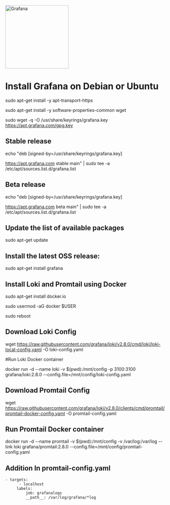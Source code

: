 <img src="https://upload.wikimedia.org/wikipedia/commons/thumb/a/a1/Grafana_logo.svg/1200px-Grafana_logo.svg.png" width="200" height="200" alt="Grafana">

# Install Grafana on Debian or Ubuntu

sudo apt-get install -y apt-transport-https

sudo apt-get install -y software-properties-common wget

sudo wget -q -O /usr/share/keyrings/grafana.key https://apt.grafana.com/gpg.key

## Stable release
echo "deb [signed-by=/usr/share/keyrings/grafana.key]

https://apt.grafana.com stable main" | sudo tee -a /etc/apt/sources.list.d/grafana.list

## Beta release
echo "deb [signed-by=/usr/share/keyrings/grafana.key]

https://apt.grafana.com beta main" | sudo tee -a /etc/apt/sources.list.d/grafana.list

## Update the list of available packages
sudo apt-get update

## Install the latest OSS release:
sudo apt-get install grafana


## Install Loki and Promtail using Docker

sudo apt-get install docker.io

sudo usermod -aG docker $USER

sudo reboot 

## Download Loki Config
wget https://raw.githubusercontent.com/grafana/loki/v2.8.0/cmd/loki/loki-local-config.yaml -O loki-config.yaml

#Run Loki Docker container

docker run -d --name loki -v $(pwd):/mnt/config -p 3100:3100 grafana/loki:2.8.0 --config.file=/mnt/config/loki-config.yaml

## Download Promtail Config

wget https://raw.githubusercontent.com/grafana/loki/v2.8.0/clients/cmd/promtail/promtail-docker-config.yaml -O promtail-config.yaml

## Run Promtail Docker container

docker run -d --name promtail -v $(pwd):/mnt/config -v /var/log:/var/log --link loki grafana/promtail:2.8.0 --config.file=/mnt/config/promtail-config.yaml


## Addition  In promtail-config.yaml

    - targets:
          - localhost
         labels:
             job: grafanalogs
             __path__: /var/log/grafana/*log

